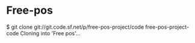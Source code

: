 # Free-pos
$ git clone git://git.code.sf.net/p/free-pos-project/code free-pos-project-code
Cloning into 'Free pos'...
